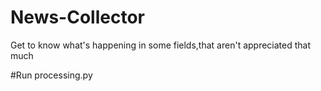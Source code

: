 # News-Collector
Get to know what's happening in some fields,that aren't appreciated that much

#Run processing.py
